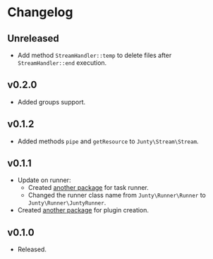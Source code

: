 Changelog
=========

## Unreleased
* Add method ```StreamHandler::temp``` to delete files after ```StreamHandler::end``` execution.

## v0.2.0
* Added groups support.

## v0.1.2
* Added methods ```pipe``` and ```getResource``` to ```Junty\Stream\Stream```.

## v0.1.1
* Update on runner:
  * Created [another package](https://packagist.org/packages/junty/junty-taskrunner) for task runner.
  * Changed the runner class name from ```Junty\Runner\Runner``` to ```Junty\Runner\JuntyRunner```.
* Created [another package](https://packagist.org/packages/junty/junty-plugin) for plugin creation.

## v0.1.0
* Released.